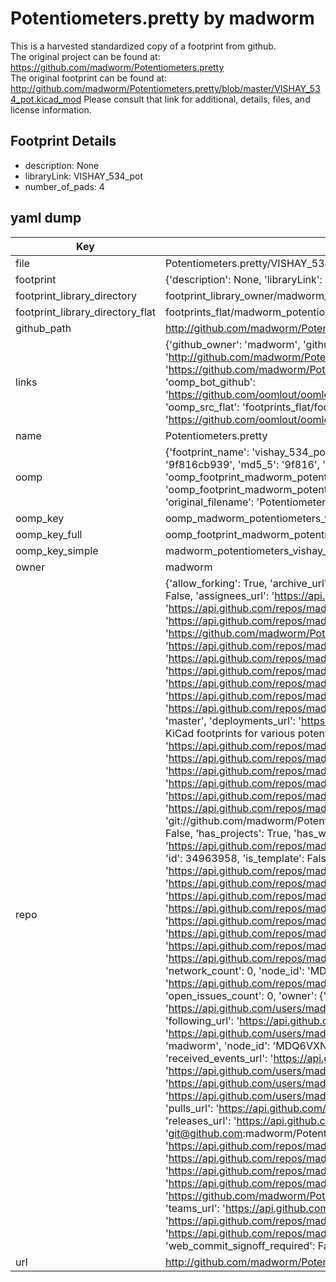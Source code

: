 # Potentiometers.pretty by madworm  
This is a harvested standardized copy of a footprint from github.  
The original project can be found at:  
https://github.com/madworm/Potentiometers.pretty  
The original footprint can be found at:
http://github.com/madworm/Potentiometers.pretty/blob/master/VISHAY_534_pot.kicad_mod
Please consult that link for additional, details, files, and license information.  
## Footprint Details
* description: None  
* libraryLink: VISHAY_534_pot  
* number_of_pads: 4  
## yaml dump  
| Key | Value |  
| --- | --- |  
| file | Potentiometers.pretty/VISHAY_534_pot.kicad_mod |  
| footprint | {'description': None, 'libraryLink': 'VISHAY_534_pot', 'number_of_pads': 4} |  
| footprint_library_directory | footprint_library_owner/madworm_Potentiometers.pretty |  
| footprint_library_directory_flat | footprints_flat/madworm_potentiometers_vishay_534_pot/working |  
| github_path | http://github.com/madworm/Potentiometers.pretty/blob/master/VISHAY_534_pot.kicad_mod |  
| links | {'github_owner': 'madworm', 'github_repo_name': 'Potentiometers.pretty', 'github_src': 'http://github.com/madworm/Potentiometers.pretty/blob/master/VISHAY_534_pot.kicad_mod', 'github_src_repo': 'https://github.com/madworm/Potentiometers.pretty', 'oomp_bot': 'footprints/madworm_potentiometers_vishay_534_pot/working', 'oomp_bot_github': 'https://github.com/oomlout/oomlout_oomp_footprint_bot/tree/main/footprints/madworm_potentiometers_vishay_534_pot/working', 'oomp_src_flat': 'footprints_flat/footprints_flat/madworm_potentiometers_vishay_534_pot/working', 'oomp_src_flat_github': 'https://github.com/oomlout/oomlout_oomp_footprint_src/tree/main/footprints_flat/madworm_potentiometers_vishay_534_pot/working'} |  
| name | Potentiometers.pretty |  
| oomp | {'footprint_name': 'vishay_534_pot', 'library_name': 'potentiometers', 'md5': '9f816cb9398daec60785a6a494584c21', 'md5_10': '9f816cb939', 'md5_5': '9f816', 'md5_6': '9f816c', 'oomp_key': 'oomp_madworm_potentiometers_vishay_534_pot', 'oomp_key_extra': 'oomp_footprint_madworm_potentiometers_vishay_534_pot', 'oomp_key_full': 'oomp_footprint_madworm_potentiometers_vishay_534_pot_9f816c', 'oomp_key_simple': 'madworm_potentiometers_vishay_534_pot', 'original_filename': 'Potentiometers.pretty/VISHAY_534_pot.kicad_mod', 'owner_name': 'madworm'} |  
| oomp_key | oomp_madworm_potentiometers_vishay_534_pot |  
| oomp_key_full | oomp_footprint_madworm_potentiometers_vishay_534_pot |  
| oomp_key_simple | madworm_potentiometers_vishay_534_pot |  
| owner | madworm |  
| repo | {'allow_forking': True, 'archive_url': 'https://api.github.com/repos/madworm/Potentiometers.pretty/{archive_format}{/ref}', 'archived': False, 'assignees_url': 'https://api.github.com/repos/madworm/Potentiometers.pretty/assignees{/user}', 'blobs_url': 'https://api.github.com/repos/madworm/Potentiometers.pretty/git/blobs{/sha}', 'branches_url': 'https://api.github.com/repos/madworm/Potentiometers.pretty/branches{/branch}', 'clone_url': 'https://github.com/madworm/Potentiometers.pretty.git', 'collaborators_url': 'https://api.github.com/repos/madworm/Potentiometers.pretty/collaborators{/collaborator}', 'comments_url': 'https://api.github.com/repos/madworm/Potentiometers.pretty/comments{/number}', 'commits_url': 'https://api.github.com/repos/madworm/Potentiometers.pretty/commits{/sha}', 'compare_url': 'https://api.github.com/repos/madworm/Potentiometers.pretty/compare/{base}...{head}', 'contents_url': 'https://api.github.com/repos/madworm/Potentiometers.pretty/contents/{+path}', 'contributors_url': 'https://api.github.com/repos/madworm/Potentiometers.pretty/contributors', 'created_at': '2015-05-02T21:30:37Z', 'default_branch': 'master', 'deployments_url': 'https://api.github.com/repos/madworm/Potentiometers.pretty/deployments', 'description': 'LAYOUT FILES: KiCad footprints for various potentiometers.', 'disabled': False, 'downloads_url': 'https://api.github.com/repos/madworm/Potentiometers.pretty/downloads', 'events_url': 'https://api.github.com/repos/madworm/Potentiometers.pretty/events', 'fork': False, 'forks': 0, 'forks_count': 0, 'forks_url': 'https://api.github.com/repos/madworm/Potentiometers.pretty/forks', 'full_name': 'madworm/Potentiometers.pretty', 'git_commits_url': 'https://api.github.com/repos/madworm/Potentiometers.pretty/git/commits{/sha}', 'git_refs_url': 'https://api.github.com/repos/madworm/Potentiometers.pretty/git/refs{/sha}', 'git_tags_url': 'https://api.github.com/repos/madworm/Potentiometers.pretty/git/tags{/sha}', 'git_url': 'git://github.com/madworm/Potentiometers.pretty.git', 'has_discussions': False, 'has_downloads': True, 'has_issues': True, 'has_pages': False, 'has_projects': True, 'has_wiki': True, 'homepage': None, 'hooks_url': 'https://api.github.com/repos/madworm/Potentiometers.pretty/hooks', 'html_url': 'https://github.com/madworm/Potentiometers.pretty', 'id': 34963958, 'is_template': False, 'issue_comment_url': 'https://api.github.com/repos/madworm/Potentiometers.pretty/issues/comments{/number}', 'issue_events_url': 'https://api.github.com/repos/madworm/Potentiometers.pretty/issues/events{/number}', 'issues_url': 'https://api.github.com/repos/madworm/Potentiometers.pretty/issues{/number}', 'keys_url': 'https://api.github.com/repos/madworm/Potentiometers.pretty/keys{/key_id}', 'labels_url': 'https://api.github.com/repos/madworm/Potentiometers.pretty/labels{/name}', 'language': 'Shell', 'languages_url': 'https://api.github.com/repos/madworm/Potentiometers.pretty/languages', 'license': None, 'merges_url': 'https://api.github.com/repos/madworm/Potentiometers.pretty/merges', 'milestones_url': 'https://api.github.com/repos/madworm/Potentiometers.pretty/milestones{/number}', 'mirror_url': None, 'name': 'Potentiometers.pretty', 'network_count': 0, 'node_id': 'MDEwOlJlcG9zaXRvcnkzNDk2Mzk1OA==', 'notifications_url': 'https://api.github.com/repos/madworm/Potentiometers.pretty/notifications{?since,all,participating}', 'open_issues': 0, 'open_issues_count': 0, 'owner': {'avatar_url': 'https://avatars.githubusercontent.com/u/343894?v=4', 'events_url': 'https://api.github.com/users/madworm/events{/privacy}', 'followers_url': 'https://api.github.com/users/madworm/followers', 'following_url': 'https://api.github.com/users/madworm/following{/other_user}', 'gists_url': 'https://api.github.com/users/madworm/gists{/gist_id}', 'gravatar_id': '', 'html_url': 'https://github.com/madworm', 'id': 343894, 'login': 'madworm', 'node_id': 'MDQ6VXNlcjM0Mzg5NA==', 'organizations_url': 'https://api.github.com/users/madworm/orgs', 'received_events_url': 'https://api.github.com/users/madworm/received_events', 'repos_url': 'https://api.github.com/users/madworm/repos', 'site_admin': False, 'starred_url': 'https://api.github.com/users/madworm/starred{/owner}{/repo}', 'subscriptions_url': 'https://api.github.com/users/madworm/subscriptions', 'type': 'User', 'url': 'https://api.github.com/users/madworm'}, 'private': False, 'pulls_url': 'https://api.github.com/repos/madworm/Potentiometers.pretty/pulls{/number}', 'pushed_at': '2015-05-31T11:10:16Z', 'releases_url': 'https://api.github.com/repos/madworm/Potentiometers.pretty/releases{/id}', 'size': 128, 'ssh_url': 'git@github.com:madworm/Potentiometers.pretty.git', 'stargazers_count': 0, 'stargazers_url': 'https://api.github.com/repos/madworm/Potentiometers.pretty/stargazers', 'statuses_url': 'https://api.github.com/repos/madworm/Potentiometers.pretty/statuses/{sha}', 'subscribers_count': 2, 'subscribers_url': 'https://api.github.com/repos/madworm/Potentiometers.pretty/subscribers', 'subscription_url': 'https://api.github.com/repos/madworm/Potentiometers.pretty/subscription', 'svn_url': 'https://github.com/madworm/Potentiometers.pretty', 'tags_url': 'https://api.github.com/repos/madworm/Potentiometers.pretty/tags', 'teams_url': 'https://api.github.com/repos/madworm/Potentiometers.pretty/teams', 'temp_clone_token': None, 'topics': [], 'trees_url': 'https://api.github.com/repos/madworm/Potentiometers.pretty/git/trees{/sha}', 'updated_at': '2023-07-25T13:56:04Z', 'url': 'https://api.github.com/repos/madworm/Potentiometers.pretty', 'visibility': 'public', 'watchers': 0, 'watchers_count': 0, 'web_commit_signoff_required': False} |  
| url | http://github.com/madworm/Potentiometers.pretty |  


